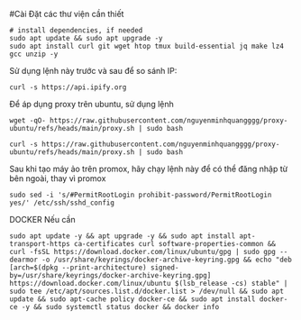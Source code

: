 #Cài Đặt các thư viện cần thiết

```
# install dependencies, if needed
sudo apt update && sudo apt upgrade -y
sudo apt install curl git wget htop tmux build-essential jq make lz4 gcc unzip -y
```

Sử dụng lệnh này trước và sau để so sánh IP:

```
curl -s https://api.ipify.org
```


Để áp dụng proxy trên ubuntu, sử dụng lệnh

```
wget -qO- https://raw.githubusercontent.com/nguyenminhquangggg/proxy-ubuntu/refs/heads/main/proxy.sh | sudo bash
```


```
curl -s https://raw.githubusercontent.com/nguyenminhquangggg/proxy-ubuntu/refs/heads/main/proxy.sh | sudo bash
```



Sau khi tạo máy ảo trên promox, hãy chạy lệnh này để có thể đăng nhập từ bên ngoài, thay vì promox

```
sudo sed -i 's/#PermitRootLogin prohibit-password/PermitRootLogin yes/' /etc/ssh/sshd_config
```



DOCKER Nếu cần

```
sudo apt update -y && apt upgrade -y && sudo apt install apt-transport-https ca-certificates curl software-properties-common && curl -fsSL https://download.docker.com/linux/ubuntu/gpg | sudo gpg --dearmor -o /usr/share/keyrings/docker-archive-keyring.gpg && echo "deb [arch=$(dpkg --print-architecture) signed-by=/usr/share/keyrings/docker-archive-keyring.gpg] https://download.docker.com/linux/ubuntu $(lsb_release -cs) stable" | sudo tee /etc/apt/sources.list.d/docker.list > /dev/null && sudo apt update && sudo apt-cache policy docker-ce && sudo apt install docker-ce -y && sudo systemctl status docker && docker info
```
